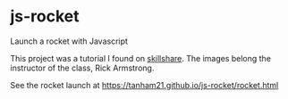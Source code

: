 # js-rocket
Launch a rocket with Javascript

This project was a tutorial I found on [skillshare](https://www.skillshare.com/classes/technology/Launch-A-Rocket-Learn-JavaScript-Basics-The-Fun-Way/640346588/projects). The images belong the instructor of the class, Rick Armstrong. 

See the rocket launch at https://tanham21.github.io/js-rocket/rocket.html
